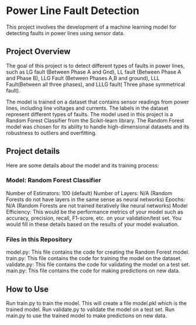 # Power Line Fault Detection
This project involves the development of a machine learning model for detecting faults in power lines using sensor data.

## Project Overview
The goal of this project is to detect different types of faults in power lines, such as LG fault (Between Phase A and Gnd), LL fault (Between Phase A and Phase B), LLG Fault (Between Phases A,B and ground), LLL Fault(Between all three phases), and LLLG fault( Three phase symmetrical fault).

The model is trained on a dataset that contains sensor readings from power lines, including line voltages and currents. The labels in the dataset represent different types of faults.
The model used in this project is a Random Forest Classifier from the Scikit-learn library. The Random Forest model was chosen for its ability to handle high-dimensional datasets and its robustness to outliers and overfitting.

## Project details
Here are some details about the model and its training process:

### Model: Random Forest Classifier
Number of Estimators: 100 (default)
Number of Layers: N/A (Random Forests do not have layers in the same sense as neural networks)
Epochs: N/A (Random Forests are not trained iteratively like neural networks)
Model Efficiency: This would be the performance metrics of your model such as accuracy, precision, recall, F1-score, etc. on your validation/test set. You would fill in these details based on the results of your model evaluation.
### Files in this Repository
model.py: This file contains the code for creating the Random Forest model.
train.py: This file contains the code for training the model on the dataset.
validate.py: This file contains the code for validating the model on a test set.
main.py: This file contains the code for making predictions on new data.
## How to Use
Run train.py to train the model. This will create a file model.pkl which is the trained model.
Run validate.py to validate the model on a test set.
Run main.py to use the trained model to make predictions on new data.
